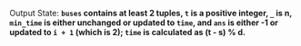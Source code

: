 Output State: **`buses` contains at least 2 tuples, `t` is a positive integer, `_` is n, `min_time` is either unchanged or updated to `time`, and `ans` is either -1 or updated to `i + 1` (which is 2); `time` is calculated as (t - s) % d.**